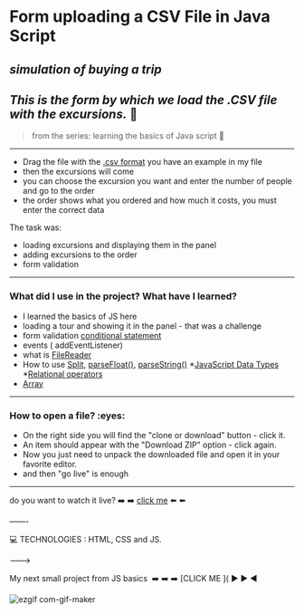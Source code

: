 <h1> Form uploading a CSV File in Java Script </h1>

 *<h2>simulation of buying a trip</h2>*
*<h2>This is the form by which we load the .CSV file with the excursions.* :blue_book:</h2>
>from the series: learning the basics of Java script  :muscle:

----

* Drag the file with the [.csv format](https://www.howtogeek.com/348960/what-is-a-csv-file-and-how-do-i-open-it/) you have an example in my file
* then the excursions will come
* you can choose the excursion you want and enter the number of people 
  and go to the order
* the order shows what you ordered and how much it costs, you must enter the correct data


  
The task was:
- loading excursions and displaying them in the panel
- adding excursions to the order
- form validation
-------

<h3>What did I use in the project? What have I learned?</h3>

* I learned the basics of JS here
* loading a tour and showing it in the panel - that was a challenge
* form validation [conditional statement](https://developer.mozilla.org/en-US/docs/Web/JavaScript/Reference/Statements/if...else)
* events ( addEventListener)
* what is [FileReader](https://developer.mozilla.org/en-US/docs/Web/API/FileReader)
* How to use [Split](https://developer.mozilla.org/en-US/docs/Web/JavaScript/Reference/Global_Objects/String/split), [parseFloat()](https://developer.mozilla.org/en-US/docs/Web/JavaScript/Reference/Global_Objects/parseFloat), [parseString()](https://developer.mozilla.org/en-US/docs/Web/JavaScript/Reference/Global_Objects/JSON/parse)
*[JavaScript Data Types](https://developer.mozilla.org/en-US/docs/Web/JavaScript/Data_structures)
*[Relational operators](https://developer.mozilla.org/en-US/docs/Web/JavaScript/Reference/Operators#expressions_and_operators_by_category)
* [Array](https://developer.mozilla.org/en-US/docs/Web/JavaScript/Reference/Global_Objects/Array)

-----
<h3>How to open a file? :eyes: </h3>

* On the right side you will find the "clone or download" button - click it.
* An item should appear with the "Download ZIP" option - click again.
* Now you just need to unpack the downloaded file and open it in your favorite editor.
* and then "go live" is enough

-----
do you want to watch it live? 
:arrow_right: :arrow_right:   [click me](https://github.com/martynakil/-customer-panel-admin-panel-ordering-excursions-local-API ) :arrow_left: :arrow_left:

——-


:computer: TECHNOLOGIES : HTML, CSS and  JS.



———>

My next small project from JS basics  :arrow_right: :arrow_right: :arrow_right: [CLICK ME ](
▶️ :arrow_forward:   :arrow_backward:



    





![ezgif com-gif-maker](https://user-images.githubusercontent.com/59742201/105608297-7d68ba80-5da3-11eb-9985-39f0ea47530b.gif)
